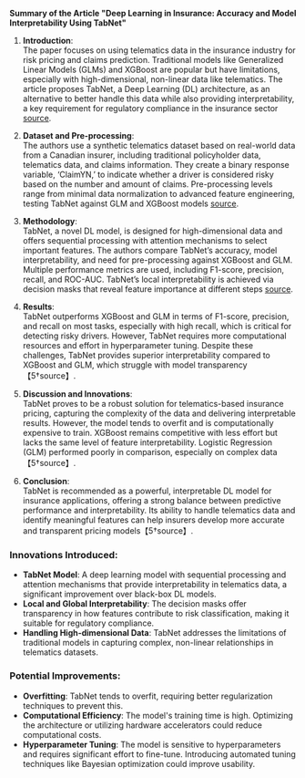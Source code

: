 **Summary of the Article "Deep Learning in Insurance: Accuracy and Model Interpretability Using TabNet"**

1. **Introduction**:  
   The paper focuses on using telematics data in the insurance industry for risk pricing and claims prediction. Traditional models like Generalized Linear Models (GLMs) and XGBoost are popular but have limitations, especially with high-dimensional, non-linear data like telematics. The article proposes TabNet, a Deep Learning (DL) architecture, as an alternative to better handle this data while also providing interpretability, a key requirement for regulatory compliance in the insurance sector [source](https://www.sciencedirect.com/science/article/pii/S0957417423000441).

2. **Dataset and Pre-processing**:  
   The authors use a synthetic telematics dataset based on real-world data from a Canadian insurer, including traditional policyholder data, telematics data, and claims information. They create a binary response variable, ‘ClaimYN,’ to indicate whether a driver is considered risky based on the number and amount of claims. Pre-processing levels range from minimal data normalization to advanced feature engineering, testing TabNet against GLM and XGBoost models [source](https://www.sciencedirect.com/science/article/pii/S0957417423000441).

3. **Methodology**:  
   TabNet, a novel DL model, is designed for high-dimensional data and offers sequential processing with attention mechanisms to select important features. The authors compare TabNet’s accuracy, model interpretability, and need for pre-processing against XGBoost and GLM. Multiple performance metrics are used, including F1-score, precision, recall, and ROC-AUC. TabNet’s local interpretability is achieved via decision masks that reveal feature importance at different steps [source](https://www.sciencedirect.com/science/article/pii/S0957417423000441).

4. **Results**:  
   TabNet outperforms XGBoost and GLM in terms of F1-score, precision, and recall on most tasks, especially with high recall, which is critical for detecting risky drivers. However, TabNet requires more computational resources and effort in hyperparameter tuning. Despite these challenges, TabNet provides superior interpretability compared to XGBoost and GLM, which struggle with model transparency【5†source】.

5. **Discussion and Innovations**:  
   TabNet proves to be a robust solution for telematics-based insurance pricing, capturing the complexity of the data and delivering interpretable results. However, the model tends to overfit and is computationally expensive to train. XGBoost remains competitive with less effort but lacks the same level of feature interpretability. Logistic Regression (GLM) performed poorly in comparison, especially on complex data【5†source】.

6. **Conclusion**:  
   TabNet is recommended as a powerful, interpretable DL model for insurance applications, offering a strong balance between predictive performance and interpretability. Its ability to handle telematics data and identify meaningful features can help insurers develop more accurate and transparent pricing models【5†source】.

### Innovations Introduced:
- **TabNet Model**: A deep learning model with sequential processing and attention mechanisms that provide interpretability in telematics data, a significant improvement over black-box DL models.
- **Local and Global Interpretability**: The decision masks offer transparency in how features contribute to risk classification, making it suitable for regulatory compliance.
- **Handling High-dimensional Data**: TabNet addresses the limitations of traditional models in capturing complex, non-linear relationships in telematics datasets.

### Potential Improvements:
- **Overfitting**: TabNet tends to overfit, requiring better regularization techniques to prevent this.
- **Computational Efficiency**: The model's training time is high. Optimizing the architecture or utilizing hardware accelerators could reduce computational costs.
- **Hyperparameter Tuning**: The model is sensitive to hyperparameters and requires significant effort to fine-tune. Introducing automated tuning techniques like Bayesian optimization could improve usability.

